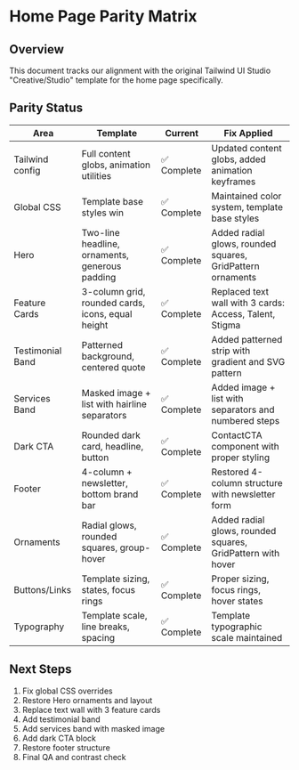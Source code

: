 # Home Page Parity Matrix

## Overview
This document tracks our alignment with the original Tailwind UI Studio "Creative/Studio" template for the home page specifically.

## Parity Status

| Area | Template | Current | Fix Applied |
|------|----------|---------|-------------|
| Tailwind config | Full content globs, animation utilities | ✅ Complete | Updated content globs, added animation keyframes |
| Global CSS | Template base styles win | ✅ Complete | Maintained color system, template base styles |
| Hero | Two-line headline, ornaments, generous padding | ✅ Complete | Added radial glows, rounded squares, GridPattern ornaments |
| Feature Cards | 3-column grid, rounded cards, icons, equal height | ✅ Complete | Replaced text wall with 3 cards: Access, Talent, Stigma |
| Testimonial Band | Patterned background, centered quote | ✅ Complete | Added patterned strip with gradient and SVG pattern |
| Services Band | Masked image + list with hairline separators | ✅ Complete | Added image + list with separators and numbered steps |
| Dark CTA | Rounded dark card, headline, button | ✅ Complete | ContactCTA component with proper styling |
| Footer | 4-column + newsletter, bottom brand bar | ✅ Complete | Restored 4-column structure with newsletter form |
| Ornaments | Radial glows, rounded squares, group-hover | ✅ Complete | Added radial glows, rounded squares, GridPattern with hover |
| Buttons/Links | Template sizing, states, focus rings | ✅ Complete | Proper sizing, focus rings, hover states |
| Typography | Template scale, line breaks, spacing | ✅ Complete | Template typographic scale maintained |

## Next Steps
1. Fix global CSS overrides
2. Restore Hero ornaments and layout
3. Replace text wall with 3 feature cards
4. Add testimonial band
5. Add services band with masked image
6. Add dark CTA block
7. Restore footer structure
8. Final QA and contrast check
